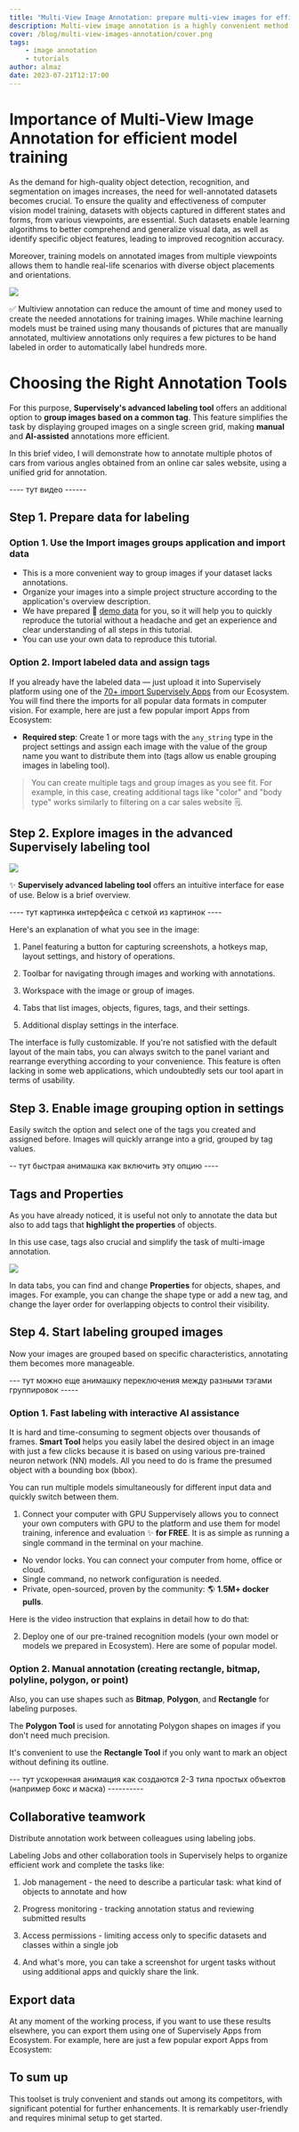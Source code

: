 ```yaml
---
title: "Multi-View Image Annotation: prepare multi-view images for efficient model training"
description: Multi-view image annotation is a highly convenient method for annotating objects in photos from various perspectives.
cover: /blog/multi-view-images-annotation/cover.png
tags:
    - image annotation
    - tutorials
author: almaz
date: 2023-07-21T12:17:00
---
```



# Importance of Multi-View Image Annotation for efficient model training

As the demand for high-quality object detection, recognition, and segmentation on images increases, the need for well-annotated datasets becomes crucial. To ensure the quality and effectiveness of computer vision model training, datasets with objects captured in different states and forms, from various viewpoints, are essential. Such datasets enable learning algorithms to better comprehend and generalize visual data, as well as identify specific object features, leading to improved recognition accuracy. 

Moreover, training models on annotated images from multiple viewpoints allows them to handle real-life scenarios with diverse object placements and orientations.

![](beetles2.png)

✅ Multiview annotation can reduce the amount of time and money used to create the needed annotations for training images. While machine learning models must be trained using many thousands of pictures that are manually annotated, multiview annotations only requires a few pictures to be hand labeled in order to automatically label hundreds more.


# Choosing the Right Annotation Tools

For this purpose, **Supervisely's advanced labeling tool** offers an additional option to **group images based on a common tag**. This feature simplifies the task by displaying grouped images on a single screen grid, making **manual** and **AI-assisted** annotations more efficient.

In this brief video, I will demonstrate how to annotate multiple photos of cars from various angles obtained from an online car sales website, using a unified grid for annotation.

---- тут видео ------
<!-- <embed-youtube id="1rFeUfmT20k"></embed-youtube> -->


## Step 1. Prepare data for labeling

### Option 1. Use the **Import images groups** application and import data

- This is a more convenient way to group images if your dataset lacks annotations. 
- Organize your images into a simple project structure according to the application's overview description.
- We have prepared 🔗 [demo data](https://github.com/supervisely-ecosystem/import-images-groups/releases/download/v0.0.1/cars.catalog.zip) for you, so it will help you to quickly reproduce the tutorial without a headache and get an experience and clear understanding of all steps in this tutorial.
- You can use your own data to reproduce this tutorial.

 <div class="apps-grid">
    <blog-app github="import-images-groups/master"></blog-app>
</div>

### Option 2. Import labeled data and assign tags

 If you already have the labeled data — just upload it into Supervisely platform using one of the [70+ import Supervisely Apps]( https://ecosystem.supervisely.com/import) from our Ecosystem. You will find there the imports for all popular data formats in computer vision. For example, here are just a few popular import Apps from Ecosystem:

 <div class="apps-grid">
    <blog-app github="convert-yolov5-to-supervisely-format/master"></blog-app>
    <blog-app github="import-images-with-masks/master"></blog-app>
    <blog-app github="import-coco/master"></blog-app>
</div>

 - **Required step**: Create 1 or more tags with the `any_string` type in the project settings and assign each image with the value of the group name you want to distribute them into (tags allow us enable grouping images in labeling tool).
 > You can create multiple tags and group images as you see fit. For example, in this case, creating additional tags like "color" and "body type" works similarly to filtering on a car sales website 🗒️.


## Step 2. Explore images in the advanced Supervisely labeling tool

![](adv_lbl_tool.gif)

✨ **Supervisely advanced labeling tool** offers an intuitive interface for ease of use. Below is a brief overview.

---- тут картинка интерфейса с сеткой из картинок ----

Here's an explanation of what you see in the image:

 1. Panel featuring a button for capturing screenshots, a hotkeys map, layout settings, and history of operations.

 2. Toolbar for navigating through images and working with annotations.

 3. Workspace with the image or group of images.

 4. Tabs that list images, objects, figures, tags, and their settings.

 5. Additional display settings in the interface.

The interface is fully customizable. If you're not satisfied with the default layout of the main tabs, you can always switch to the panel variant and rearrange everything according to your convenience. This feature is often lacking in some web applications, which undoubtedly sets our tool apart in terms of usability.

## Step 3. Enable image grouping option in settings

Easily switch the option and select one of the tags you created and assigned before. Images will quickly arrange into a grid, grouped by tag values.

-- тут быстрая анимашка как включить эту опцию ----

## Tags and Properties
As you have already noticed, it is useful not only to annotate the data but also to add tags that **highlight the properties** of objects. 

In this use case, tags also crucial and simplify the task of multi-image annotation.

![](./tags.png)
<!-- --- тут красивый скрин по тэгам ![](./tags.png) ---- -->

In data tabs, you can find and change **Properties** for objects, shapes, and images. For example, you can change the shape type or add a new tag, and change the layer order for overlapping objects to control their visibility.

## Step 4. Start labeling grouped images

Now your images are grouped based on specific characteristics, annotating them becomes more manageable. 

--- тут можно еще анимашку переключения между разными тэгами группировок -----

### Option 1. Fast labeling with interactive AI assistance

It is hard and time-consuming to segment objects over thousands of frames. **Smart Tool** helps you easily label the desired object in an image with just a few clicks because it is based on using various pre-trained neuron network (NN) models. All you need to do is frame the presumed object with a bounding box (bbox).

You can run multiple models simultaneously for different input data and quickly switch between them.

  1. Connect your computer with GPU
  Suppervisely allows you to connect your own computers with GPU to the platform and use them for model training, inference and evaluation ✨ **for FREE**. It is as simple as running a single command in the terminal on your machine.
   - No vendor locks. You can connect your computer from home, office or cloud.
   - Single command, no network configuration is needed.
   - Private, open-sourced, proven by the community: 🌎 **1.5M+ docker pulls**.

   Here is the video instruction that explains in detail how to do that:

   <embed-youtube id="aO7Zc4kTrVg"></embed-youtube>

  2. Deploy one of our pre-trained recognition models (your own model or models we prepared in Ecosystem).
  Here are some of popular model.


### Option 2. Manual annotation (creating rectangle, bitmap, polyline, polygon, or point)

Also, you can use shapes such as **Bitmap**, **Polygon**, and **Rectangle** for labeling purposes.

The **Polygon Tool** is used for annotating Polygon shapes on images if you don't need much precision.

It's convenient to use the **Rectangle Tool** if you only want to mark an object without defining its outline.

 --- тут ускоренная анимация как создаются 2-3 типа простых объектов (например бокс и маска) ----------


## Collaborative teamwork

Distribute annotation work between colleagues using labeling jobs.

Labeling Jobs and other collaboration tools in Supervisely helps to organize efficient work and complete the tasks like:

1. Job management - the need to describe a particular task: what kind of objects to annotate and how

2. Progress monitoring - tracking annotation status and reviewing submitted results

3. Access permissions - limiting access only to specific datasets and classes within a single job

4. And what's more, you can take a screenshot for urgent tasks without using additional apps and quickly share the link.


## Export data

At any moment of the working process, if you want to use these results elsewhere, you can export them using one of Supervisely Apps from Ecosystem. For example, here are just a few popular export Apps from Ecosystem:

 <div class="apps-grid">
    <blog-app github="export-to-supervisely-format/master"></blog-app>
    <blog-app github="export-to-yolov8/master"></blog-app>
    <blog-app github="export-as-masks/master"></blog-app>
    <blog-app github="export-to-coco/master"></blog-app>
    <blog-app github="export-to-coco-mask/master"></blog-app>
    <blog-app github="export-to-pascal-voc/master"></blog-app>
</div>

## To sum up

This toolset is truly convenient and stands out among its competitors, with significant potential for further enhancements. It is remarkably user-friendly and requires minimal setup to get started.


